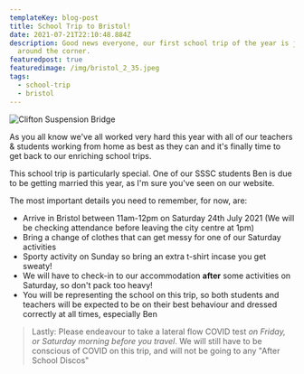```yaml
---
templateKey: blog-post
title: School Trip to Bristol!
date: 2021-07-21T22:10:48.884Z
description: Good news everyone, our first school trip of the year is just
  around the corner.
featuredpost: true
featuredimage: /img/bristol_2_35.jpeg
tags:
  - school-trip
  - bristol
---
```

![Clifton Suspension Bridge](/img/bristol_2_35.jpeg)

As you all know we've all worked very hard this year with all of our teachers & students working from home as best as they can and it's finally time to get back to our enriching school trips.

This school trip is particularly special. One of our SSSC students Ben is due to be getting married this year, as I'm sure you've seen on our website. 

The most important details you need to remember, for now, are:

* Arrive in Bristol between 11am-12pm on Saturday 24th July 2021 (We will be checking attendance before leaving the city centre at 1pm)
* Bring a change of clothes that can get messy for one of our Saturday activities
* Sporty activity on Sunday so bring an extra t-shirt incase you get sweaty!
* We will have to check-in to our accommodation **after** some activities on Saturday, so don't pack too heavy!
* You will be representing the school on this trip, so both students and teachers will be expected to be on their best behaviour and dressed correctly at all times, especially Ben

> Lastly: Please endeavour to take a lateral flow COVID test *on Friday, or Saturday morning before you travel*. We will still have to be conscious of COVID on this trip, and will not be going to any "After School Discos"